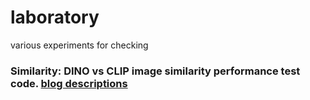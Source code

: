 # laboratory
various experiments for checking

### Similarity: DINO vs CLIP image similarity performance test code. [blog descriptions](https://blog.naver.com/jjunsss/223307456125)
